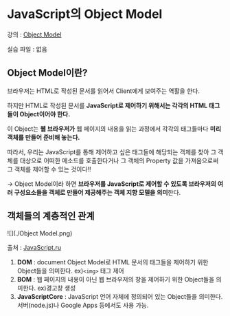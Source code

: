 # JavaScript의 Object Model
강의 : [Object Model](https://www.opentutorials.org/course/1375/6622)

실습 파일 : 없음

## Object Model이란?

브라우저는 HTML로 작성된 문서를 읽어서 Client에게 보여주는 역활을 한다.

하지만 HTML로 작성된 문서를 **JavaScript로 제어하기 위해서는 각각의 HTML 태그들이 Object이어야 한다.**

이 Object는 **웹 브라우저가** 웹 페이지의 내용을 읽는 과정에서 각각의 태그들마다 **미리 객체를 만들어 준비해 놓는다.**

따라서, 우리는 JavaScript를 통해 제어하고 싶은 태그들에 해당되는 객체를 찾아 그 객체를 대상으로 어떠한 메소드를 호출한다거나 그 객체의 Property 값을 가져옴으로써 그 객체를 제어할 수 있는 것이다!!

→ Object Model이라 하면 **브라우저를 JavaScript로 제어할 수 있도록 브라우저의 여러 구성요소들을 객체로 만들어 제공해주는 객체 지향 모델을 의미**한다.

## 객체들의 계층적인 관계

![](./Object Model.png)

출처 : [JavaScript.ru](http://learn.javascript.ru/browser-environment)

1. **DOM** : document Object Model로 HTML 문서의 태그들을 제어하기 위한 Object들을 의미한다. ex)`<img>` 태그 제어
2. **BOM** : 웹 페이지의 내용이 아닌 웹 브라우저의 창을 제어하기 위한 Object들을 의미한다. ex)경고창 생성
3. **JavaScriptCore** : JavaScript 언어 자체에 정의되어 있는 Object들을 의미한다. 서버(node.js)나 Google Apps 등에서도 사용 가능.

